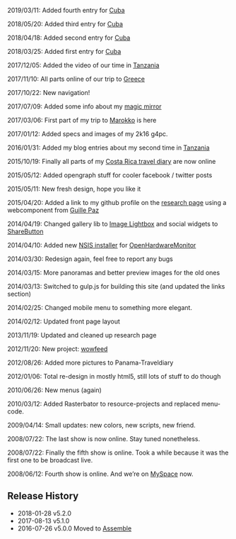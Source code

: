 2019/03/11: Added fourth entry for <a class="article__link" href="travel_18_cuba.html">Cuba</a>

2018/05/20: Added third entry for <a class="article__link" href="travel_18_cuba.html">Cuba</a>

2018/04/18: Added second entry for <a class="article__link" href="travel_18_cuba.html">Cuba</a>

2018/03/25: Added first entry for <a class="article__link" href="travel_18_cuba.html">Cuba</a>

2017/12/05: Added the video of our time in <a class="article__link" href="travel_07_tansania.html">Tanzania</a>

2017/11/10: All parts online of our trip to <a class="article__link" href="travel_17_greece.html">Greece</a>

2017/10/22: New navigation!

2017/07/09: Added some info about my <a class="article__link" href="personal_magicmirror.html">magic mirror</a>

2017/03/06: First part of my trip to <a class="article__link" href="travel_15_marokko.html">Marokko</a> is here

2017/01/12: Added specs and images of my 2k16 g4pc.

2016/01/31: Added my blog entries about my second time in <a class="article__link" href="travel_07_tansania2.html">Tanzania</a>

2015/10/19: Finally all parts of my <a class="article__link" href="travel_15_costarica.html">Costa Rica travel diary</a> are now online

2015/05/12: Added opengraph stuff for cooler facebook / twitter posts

2015/05/11: New fresh design, hope you like it

2015/04/20: Added a link to my github profile on the <a class="article__link" href="personal_research.html#github">research page</a> using a webcomponent from <a class="article__link" href="https://pazguille.github.io/github-card/">Guille Paz</a>

2014/04/19: Changed gallery lib to <a class="article__link" href="https://osvaldas.info/image-lightbox-responsive-touch-friendly">Image Lightbox</a> and social widgets to <a class="article__link" href="https://github.com/carrot/share-button">ShareButton</a>

2014/04/10: Added new <a class="article__link" href="personal_research.html#ohmNSIS">NSIS installer</a> for <a class="article__link" href="http://openhardwaremonitor.org/">OpenHardwareMonitor</a>

2014/03/30: Redesign again, feel free to report any bugs

2014/03/15: More panoramas and better preview images for the old ones

2014/03/13: Switched to gulp.js for building this site (and updated the links section)

2014/02/25: Changed mobile menu to something more elegant.

2014/02/12: Updated front page layout

2013/11/19: Updated and cleaned up research page

2012/11/20: New project: <a href="personal_research.html#wowFeed">wowfeed</a>

2012/08/26: Added more pictures to Panama-Traveldiary

2012/01/06: Total re-design in mostly html5, still lots of stuff to do though

2010/06/26: New menus (again)

2010/03/12: Added Rasterbator to resource-projects and replaced menu-code.

2009/04/14: Small updates: new colors, new scripts, new friend.

2008/07/22: The last show is now online. Stay tuned nonetheless.

2008/07/22: Finally the fifth show is online. Took a while because it was the first one to be broadcast live.

2008/06/12: Fourth show is online. And we’re on <a href="https://myspace.com/diedaveundveeckshow" class="article__link">MySpace</a> now.

## Release History
 * 2018-01-28   v5.2.0
 * 2017-08-13   v5.1.0
 * 2016-07-26   v5.0.0  Moved to [Assemble](http://assemble.io)
